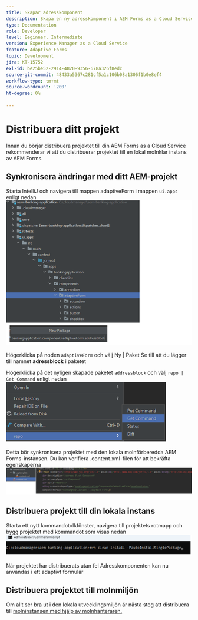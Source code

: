 ```yaml
---
title: Skapar adresskomponent
description: Skapa en ny adresskomponent i AEM Forms as a Cloud Service
type: Documentation
role: Developer
level: Beginner, Intermediate
version: Experience Manager as a Cloud Service
feature: Adaptive Forms
topic: Development
jira: KT-15752
exl-id: be25be52-2914-4820-9356-678a326f8edc
source-git-commit: 48433a5367c281cf5a1c106b08a1306f1b0e8ef4
workflow-type: tm+mt
source-wordcount: '200'
ht-degree: 0%

---
```


# Distribuera ditt projekt

Innan du börjar distribuera projektet till din AEM Forms as a Cloud Service rekommenderar vi att du distribuerar projektet till en lokal molnklar instans av AEM Forms.

## Synkronisera ändringar med ditt AEM-projekt

Starta IntelliJ och navigera till mappen adaptiveForm i mappen ``ui.apps`` enligt nedan
![ Intellij ](assets/intellij.png)

Högerklicka på noden ``adaptiveForm`` och välj Ny | Paket
Se till att du lägger till namnet **adressblock** i paketet

Högerklicka på det nyligen skapade paketet ``addressblock`` och välj ``repo | Get Command`` enligt nedan
![repo-sync](assets/sync-repo.png)

Detta bör synkronisera projektet med den lokala molnförberedda AEM Forms-instansen. Du kan verifiera .content.xml-filen för att bekräfta egenskaperna
![efter-synkronisering](assets/after-sync.png)

## Distribuera projekt till din lokala instans

Starta ett nytt kommandotolkfönster, navigera till projektets rotmapp och bygg projektet med kommandot som visas nedan
![distribuera](assets/build-project.png)

När projektet har distribuerats utan fel
Adresskomponenten kan nu användas i ett adaptivt formulär

## Distribuera projektet till molnmiljön

Om allt ser bra ut i den lokala utvecklingsmiljön är nästa steg att distribuera till [molninstansen med hjälp av molnhanteraren.](https://experienceleague.adobe.com/en/docs/experience-manager-learn/cloud-service/forms/developing-for-cloud-service/push-project-to-cloud-manager-git)
